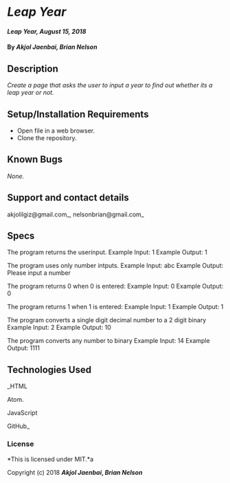 # _Leap Year_

#### _Leap Year, August 15, 2018_

#### By _**Akjol Jaenbai, Brian Nelson**_

## Description

_Create a page that asks the user to input a year to find out whether its a leap year or not._

## Setup/Installation Requirements

* Open file in a web browser.
* Clone the repository.
## Known Bugs

_None._

## Support and contact details

akjolilgiz@gmail.com_, nelsonbrian@gmail.com_
## Specs

The program returns the userinput.
Example Input: 1
Example Output: 1

The program uses only number intputs.
Example Input: abc
Example Output: Please input a number

The program returns 0 when 0 is entered:
Example Input: 0
Example Output: 0

The program returns 1 when 1 is entered:
Example Input: 1
Example Output: 1

The program converts a single digit decimal number to a 2 digit binary
Example Input: 2
Example Output: 10

The program converts any number to binary
Example Input: 14
Example Output: 1111




## Technologies Used

_HTML

Atom.

JavaScript

GitHub_

### License

*This is licensed under MIT.*a

Copyright (c) 2018 **_Akjol Jaenbai_, _Brian Nelson_**
